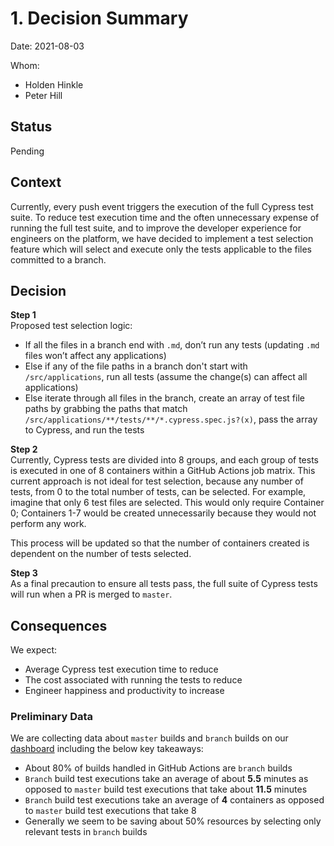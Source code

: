 # 1. Decision Summary

Date: 2021-08-03

Whom:
- Holden Hinkle
- Peter Hill

## Status

Pending

## Context

Currently, every push event triggers the execution of the full Cypress test suite. To reduce test execution time and the often unnecessary expense of running the full test suite, and to improve the developer experience for engineers on the platform, we have decided to implement a test selection feature which will select and execute only the tests applicable to the files committed to a branch.

## Decision

**Step 1**  
Proposed test selection logic:  
- If all the files in a branch end with `.md`, don’t run any tests (updating `.md` files won’t affect any applications)
- Else if any of the file paths in a branch don't start with `/src/applications`, run all tests (assume the change(s) can affect all applications)
- Else iterate through all files in the branch, create an array of test file paths by grabbing the paths that match `/src/applications/**/tests/**/*.cypress.spec.js?(x)`, pass the array to Cypress, and run the tests

**Step 2**  
Currently, Cypress tests are divided into 8 groups, and each group of tests is executed in one of 8 containers within a GitHub Actions job matrix. This current approach is not ideal for test selection, because any number of tests, from 0 to the total number of tests, can be selected. For example, imagine that only 6 test files are selected. This would only require Container 0; Containers 1-7 would be created unnecessarily because they would not perform any work.  

This process will be updated so that the number of containers created is dependent on the number of tests selected.

**Step 3**  
As a final precaution to ensure all tests pass, the full suite of Cypress tests will run when a PR is merged to `master`.

## Consequences
We expect:
- Average Cypress test execution time to reduce
- The cost associated with running the tests to reduce
- Engineer happiness and productivity to increase
### Preliminary Data
We are collecting data about `master` builds and `branch` builds on our [dashboard](https://va-gov.domo.com/page/1232474697) including the below key takeaways:
- About 80% of builds handled in GitHub Actions are `branch` builds
- `Branch` build test executions take an average of about **5.5** minutes as opposed to `master` build test executions that take about **11.5** minutes
- `Branch` build test executions take an average of **4** containers as opposed to `master` build test executions that take 8
- Generally we seem to be saving about 50% resources by selecting only relevant tests in `branch` builds